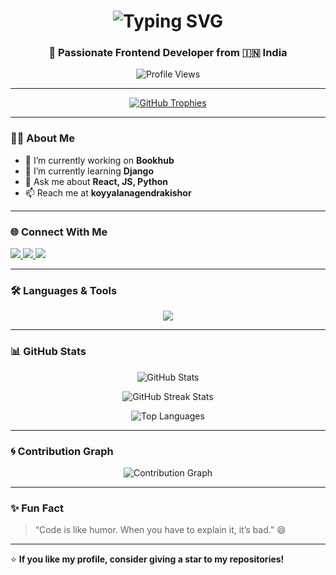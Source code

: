<!-- HEADER SECTION -->
<h1 align="center">
  <img src="https://readme-typing-svg.herokuapp.com?font=Fira+Code&size=28&pause=1000&center=true&vCenter=true&width=500&lines=Hi+👋%2C+I'm+Nagendra+Kishor;Frontend+Developer+💻;Open+Source+Contributor+🚀;Tech+Enthusiast+🌐" alt="Typing SVG" />
</h1>

<h3 align="center">🚀 Passionate Frontend Developer from 🇮🇳 India</h3>

<p align="center">
  <img src="https://komarev.com/ghpvc/?username=kishor-maker&label=Profile%20Views&color=0e75b6&style=flat" alt="Profile Views" />
</p>

---

<!-- TROPHIES -->
<p align="center">
  <a href="https://github.com/ryo-ma/github-profile-trophy">
    <img src="https://github-profile-trophy.vercel.app/?username=kishor-maker&theme=darkhub&row=1&column=6" alt="GitHub Trophies" />
  </a>
</p>

---

### 👨‍💻 About Me  
- 🔭 I’m currently working on **Bookhub**  
- 🌱 I’m currently learning **Django**  
- 💬 Ask me about **React, JS, Python**  
- 📫 Reach me at **koyyalanagendrakishor**  

---

### 🌐 Connect With Me  
<p align="left">
  <a href="https://linkedin.com/in/your-link" target="_blank">
    <img src="https://img.shields.io/badge/LinkedIn-0e76a8?style=for-the-badge&logo=linkedin&logoColor=white"/>
  </a>
  <a href="mailto:koyyalanagendrakishor@example.com" target="_blank">
    <img src="https://img.shields.io/badge/Gmail-D14836?style=for-the-badge&logo=gmail&logoColor=white"/>
  </a>
  <a href="https://twitter.com/your-twitter" target="_blank">
    <img src="https://img.shields.io/badge/Twitter-1DA1F2?style=for-the-badge&logo=twitter&logoColor=white"/>
  </a>
</p>

---

### 🛠️ Languages & Tools  
<p align="center">
  <img src="https://skillicons.dev/icons?i=html,css,javascript,react,python,django,mysql,postgresql,git,github,vscode&perline=6" />
</p>

---

### 📊 GitHub Stats  
<p align="center">
  <img src="https://github-readme-stats.vercel.app/api?username=kishor-maker&show_icons=true&theme=radical" alt="GitHub Stats" />
</p>

<p align="center">
  <img src="https://github-readme-streak-stats.herokuapp.com/?user=kishor-maker&theme=radical" alt="GitHub Streak Stats" />
</p>

<p align="center">
  <img src="https://github-readme-stats.vercel.app/api/top-langs/?username=kishor-maker&layout=compact&theme=radical" alt="Top Languages" />
</p>

---

### 🌀 Contribution Graph
<p align="center">
  <img src="https://github-readme-activity-graph.vercel.app/graph?username=kishor-maker&theme=react-dark&hide_border=true&area=true" alt="Contribution Graph" />
</p>

---

### ✨ Fun Fact
> “Code is like humor. When you have to explain it, it’s bad.” 😄

---

⭐ **If you like my profile, consider giving a star to my repositories!**
